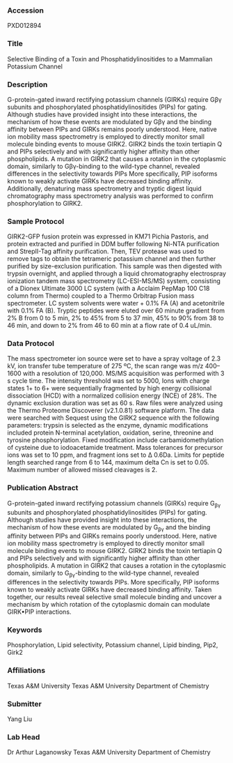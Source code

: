 ### Accession
PXD012894

### Title
Selective Binding of a Toxin and Phosphatidylinositides to a Mammalian Potassium Channel

### Description
G-protein-gated inward rectifying potassium channels (GIRKs) require Gβγ subunits and phosphorylated phosphatidylinositides (PIPs) for gating. Although studies have provided insight into these interactions, the mechanism of how these events are modulated by Gβγ and the binding affinity between PIPs and GIRKs remains poorly understood. Here, native ion mobility mass spectrometry is employed to directly monitor small molecule binding events to mouse GIRK2. GIRK2 binds the toxin tertiapin Q and PIPs selectively and with significantly higher affinity than other phospholipids. A mutation in GIRK2 that causes a rotation in the cytoplasmic domain, similarly to Gβγ-binding to the wild-type channel, revealed differences in the selectivity towards PIPs More specifically, PIP isoforms known to weakly activate GIRKs have decreased binding affinity. Additionally, denaturing mass spectrometry and tryptic digest liquid chromatography mass spectrometry analysis was performed to confirm phosphorylation to GIRK2.

### Sample Protocol
GIRK2-GFP fusion protein was expressed in KM71 Pichia Pastoris, and protein extracted and purified in DDM buffer following Ni-NTA purification and StrepII-Tag affinity purification. Then, TEV protease was used to remove tags to obtain the tetrameric potassium channel and then further purified by size-exclusion purification. This sample was then digested with trypsin overnight, and applied through a liquid chromatography electrospray ionization tandem mass spectrometry (LC-ESI-MS/MS) system, consisting of a Dionex Ultimate 3000 LC system (with a Acclaim PepMap 100 C18 column from Thermo) coupled to a Thermo Orbitrap Fusion mass spectrometer. LC system solvents were water + 0.1% FA (A) and acetonitrile with 0.1% FA (B). Tryptic peptides were eluted over 60 minute gradient from 2% B from 0 to 5 min, 2% to 45% from 5 to 37 min, 45% to 90% from 38 to 46 min, and down to 2% from 46 to 60 min at a flow rate of 0.4 uL/min.

### Data Protocol
The mass spectrometer ion source were set to have a spray voltage of 2.3 kV, ion transfer tube temperature of 275 ºC, the scan range was m/z 400–1600 with a resolution of 120,000. MS/MS acquisition was performed with 3 s cycle time. The intensity threshold was set to 5000, Ions with charge states 1+ to 6+ were sequentially fragmented by high energy collisional dissociation (HCD) with a normalized collision energy (NCE) of 28%. The dynamic exclusion duration was set as 60 s. Raw files were analyzed using the Thermo Proteome Discoverer (v2.1.0.81) software platform. The data were searched with Sequest using the GIRK2 sequence with the following parameters: trypsin is selected as the enzyme, dynamic modifications included protein N-terminal acetylation, oxidation, serine, threonine and tyrosine phosphorylation. Fixed modification include carbamidomethylation of cysteine due to iodoacetamide treatment. Mass tolerances for precursor ions was set to 10 ppm, and fragment ions set to Δ 0.6Da. Limits for peptide length searched range from 6 to 144, maximum delta Cn is set to 0.05. Maximum number of allowed missed cleavages is 2.

### Publication Abstract
G-protein-gated inward rectifying potassium channels (GIRKs) require G<sub>&#x3b2;&#x3b3;</sub> subunits and phosphorylated phosphatidylinositides (PIPs) for gating. Although studies have provided insight into these interactions, the mechanism of how these events are modulated by G<sub>&#x3b2;&#x3b3;</sub> and the binding affinity between PIPs and GIRKs remains poorly understood. Here, native ion mobility mass spectrometry is employed to directly monitor small molecule binding events to mouse GIRK2. GIRK2 binds the toxin tertiapin Q and PIPs selectively and with significantly higher affinity than other phospholipids. A mutation in GIRK2 that causes a rotation in the cytoplasmic domain, similarly to G<sub>&#x3b2;&#x3b3;</sub>-binding to the wild-type channel, revealed differences in the selectivity towards PIPs. More specifically, PIP isoforms known to weakly activate GIRKs have decreased binding affinity. Taken together, our results reveal selective small molecule binding and uncover a mechanism by which rotation of the cytoplasmic domain can modulate GIRK&#x2022;PIP interactions.

### Keywords
Phosphorylation, Lipid selectivity, Potassium channel, Lipid binding, Pip2, Girk2

### Affiliations
Texas A&M University
Texas  A&M University Department of Chemistry

### Submitter
Yang Liu

### Lab Head
Dr Arthur Laganowsky
Texas  A&M University Department of Chemistry


